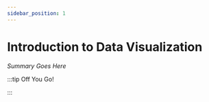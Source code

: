 ```yaml
---
sidebar_position: 1
---
```


# Introduction to Data Visualization

_Summary Goes Here_

:::tip Off You Go!

<QuestButton text="Happy Questing" link='' />

:::

